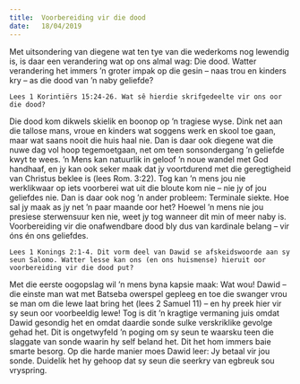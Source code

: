 ```yaml
---
title:  Voorbereiding vir die dood
date:   18/04/2019
---
```


Met uitsondering van diegene wat ten tye van die wederkoms nog lewendig is, is daar een verandering wat op ons almal wag: Die dood. Watter verandering het immers ’n groter impak op die gesin – naas trou en kinders kry – as die dood van ’n naby geliefde? 

`Lees 1 Korintiërs 15:24-26. Wat sê hierdie skrifgedeelte vir ons oor die dood?` 

Die dood kom dikwels skielik en boonop op ’n tragiese wyse. Dink net aan die tallose mans, vroue en kinders wat soggens werk en skool toe gaan, maar wat saans nooit die huis haal nie. Dan is daar ook diegene wat die nuwe dag vol hoop tegemoetgaan, net om teen sonsondergang ’n geliefde kwyt te wees. ’n Mens kan natuurlik in geloof ’n noue wandel met God handhaaf, en jy kan ook seker maak dat jy voortdurend met die geregtigheid van Christus beklee is (lees Rom. 3:22). Tog kan ’n mens jou nie werklikwaar op iets voorberei wat uit die bloute kom nie – nie jy of jou geliefdes nie. Dan is daar ook nog ’n ander probleem: Terminale siekte. Hoe sal jy maak as jy net ’n paar maande oor het? Hoewel ’n mens nie jou presiese sterwensuur ken nie, weet jy tog wanneer dit min of meer naby is. Voorbereiding vir die onafwendbare dood bly dus van kardinale belang – vir óns én ons geliefdes. 

`Lees 1 Konings 2:1-4. Dit vorm deel van Dawid se afskeidswoorde aan sy seun Salomo. Watter lesse kan ons (en ons huismense) hieruit oor voorbereiding vir die dood put?` 

Met die eerste oogopslag wil ’n mens byna kapsie maak: Wat wou! Dawid – die einste man wat met Batseba owerspel gepleeg en toe die swanger vrou se man om die lewe laat bring het (lees 2 Samuel 11) – en hy preek hier vir sy seun oor voorbeeldig lewe! Tog is dit ’n kragtige vermaning juis omdat Dawid gesondig het en omdat daardie sonde sulke verskriklike gevolge gehad het. Dit is ongetwyfeld ’n poging om sy seun te waarsku teen die slaggate van sonde waarin hy self beland het. Dit het hom immers baie smarte besorg. Op die harde manier moes Dawid leer: Jy betaal vir jou sonde. Duidelik het hy gehoop dat sy seun die seerkry van egbreuk sou vryspring.